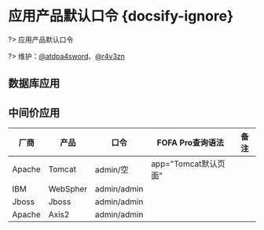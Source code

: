 # 应用产品默认口令 {docsify-ignore}

?> 应用产品默认口令

?> 维护：[@atdpa4sword](https://github.com/atdpa4sw0rd)、[@r4v3zn](https://github.com/0nise)

## 数据库应用

## 中间价应用

| 厂商   | 产品     | 口令        | FOFA Pro查询语法     | 备注 |
| ------ | -------- | ----------- | -------------------- | ---- |
| Apache | Tomcat   | admin/空    | app="Tomcat默认页面" |      |
| IBM    | WebSpher | admin/admin |                      |      |
| Jboss  | Jboss    | admin/admin |                      |      |
| Apache | Axis2    | admin/admin |                      |      |

